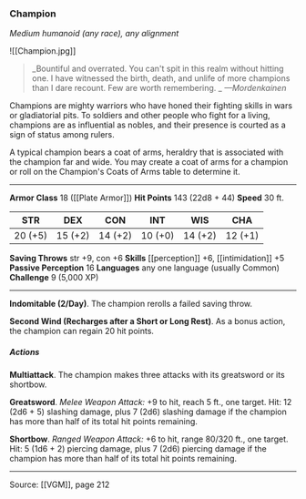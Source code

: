 ### Champion
_Medium humanoid (any race), any alignment_

![[Champion.jpg]]

> _Bountiful and overrated. You can't spit in this realm without hitting one. I have witnessed the birth, death, and unlife of more champions than I dare recount. Few are worth remembering.
_
> _—Mordenkainen_

Champions are mighty warriors who have honed their fighting skills in wars or gladiatorial pits. To soldiers and other people who fight for a living, champions are as influential as nobles, and their presence is courted as a sign of status among rulers.

A typical champion bears a coat of arms, heraldry that is associated with the champion far and wide. You may create a coat of arms for a champion or roll on the Champion's Coats of Arms table to determine it.





---

**Armor Class** 18 ([[Plate Armor]])
**Hit Points** 143 (22d8 + 44)
**Speed** 30 ft.

| STR     | DEX     | CON     | INT     | WIS     | CHA     |
|---------|---------|---------|---------|---------|---------|
| 20 (+5) | 15 (+2) | 14 (+2) | 10 (+0) | 14 (+2) | 12 (+1) |

**Saving Throws** str +9, con +6
**Skills** [[perception]] +6, [[intimidation]] +5
**Passive Perception** 16
**Languages** any one language (usually Common)
**Challenge** 9 (5,000 XP)

---

**Indomitable (2/Day)**. The champion rerolls a failed saving throw.

**Second Wind (Recharges after a Short or Long Rest)**. As a bonus action, the champion can regain 20 hit points.

##### Actions
**Multiattack**. The champion makes three attacks with its greatsword or its shortbow.

**Greatsword**. _Melee Weapon Attack:_ +9 to hit, reach 5 ft., one target. Hit: 12 (2d6 + 5) slashing damage, plus 7 (2d6) slashing damage if the champion has more than half of its total hit points remaining.

**Shortbow**. _Ranged Weapon Attack:_ +6 to hit, range 80/320 ft., one target. Hit: 5 (1d6 + 2) piercing damage, plus 7 (2d6) piercing damage if the champion has more than half of its total hit points remaining.


---

Source: [[VGM]], page 212